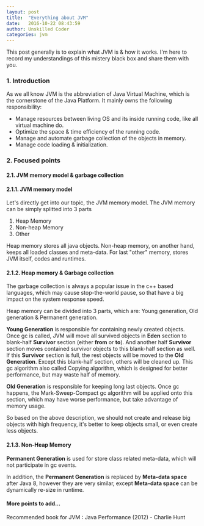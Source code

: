 ```yaml
---
layout: post
title:  "Everything about JVM"
date:   2016-10-22 08:43:59
author: Unskilled Coder
categories: jvm
---
```


This post generally is to explain what JVM is & how it works. I'm here to record my understandings of this mistery black box and share them with you.

### 1. Introduction
As we all know JVM is the abbreviation of Java Virtual Machine, which is the cornerstone of the Java Platform. It mainly owns the following responsibility:

* Manage resources between living OS and its inside running code, like all virtual machine do.
* Optimize the space & time efficiency of the running code.
* Manage and automate garbage collection of the objects in memory.
* Manage code loading & initialization. 

### 2. Focused points

#### 2.1. JVM memory model & garbage collection

#### 2.1.1. JVM memory model

Let's directly get into our topic, the JVM memory model.
The JVM memory can be simply splitted into 3 parts

1. Heap Memory
2. Non-heap Memory
3. Other

Heap memory stores all java objects. Non-heap memory, on another hand, keeps all loaded classes and meta-data. For last "other" memory, stores JVM itself, codes and runtimes.

#### 2.1.2. Heap memory & Garbage collection

The garbage collection is always a popular issue in the c++ based languages, which may cause stop-the-world pause, so that have a big impact on the system response speed. 

Heap memory can be divided into 3 parts, which are: Young generation, Old generation & Permanent generation.

**Young Generation** is responsible for containing newly created objects. Once gc is called, JVM will move all survived objects in **Eden** section to blank-half **Survivor** section (either **from** or **to**). And another half **Survivor** section moves contained survivor objects to this blank-half section as well. If this **Survivor** section is full, the rest objects will be moved to the **Old Generation**. Except this blank-half section, others will be cleaned up. This gc algorithm also called Copying algorithm, which is designed for better performance, but may waste half of memory.

**Old Generation** is responsible for keeping long last objects. Once gc happens, the Mark-Sweep-Compact gc algorithm will be applied onto this section, which may have worse performance, but take advantage of memory usage.

So based on the above description, we should not create and release big objects with high frequency, it's better to keep objects small, or even create less objects.

#### 2.1.3. Non-Heap Memory

**Permanent Generation** is used for store class related meta-data, which will not participate in gc events.

In addition, the **Permanent Generation** is replaced by **Meta-data space** after Java 8, however they are very similar, except **Meta-data space** can be dynamically re-size in runtime.
<br/>

#### More points to add...
Recommended book for JVM : Java Performance (2012) - Charlie Hunt
